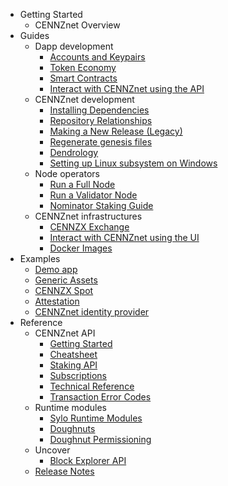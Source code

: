 - Getting Started
    - CENNZnet Overview
- Guides
    - Dapp development
        - [Accounts and Keypairs](Guides/Dapp-development/Accounts-and-Keypairs)
        - [Token Economy](Guides/Dapp-development/Token-Economy)
        - [Smart Contracts](Guides/Dapp-development/Using-Smart-Contracts-on-CENNZnet)
        - [Interact with CENNZnet using the API](Guides/Dapp-development/Interact-with-CENNZnet--using-the-API)
    - CENNZnet development
        - [Installing Dependencies](Guides/CENNZnet-development/Installing-Dependencies)
        - [Repository Relationships](Guides/CENNZnet-development/Repository-Relationships)
        - [Making a New Release (Legacy)](Guides/CENNZnet-development/Making-a-New-Release)
        - [Regenerate genesis files](Guides/CENNZnet-development/Regenerating-genesis-files-on-Release)
        - [Dendrology](Guides/CENNZnet-development/Dendrology)
        - [Setting up Linux subsystem on Windows](Guides/CENNZnet-development/Set-up-Linux-Sub-system-for-Windows)
    - Node operators
        - [Run a Full Node](Guides/Node-operators/Running-a-Full-Node)
        - [Run a Validator Node](Guides/Node-operators/Validator-Guide)
        - [Nominator Staking Guide](Guides/Node-operators/Nominator-Staking-Guide)
    - CENNZnet infrastructures
        - [CENNZX Exchange](Guides/CENNZnet-infrastructures/CENNZX-Exchange)
        - [Interact with CENNZnet using the UI](Guides/CENNZnet-infrastructures/Exploring-the-CENNZnet-UI)
        - [Docker Images](https://hub.docker.com/r/cennznet/cennznet/tags)
- Examples
    - [Demo app](Examples/Example-demo-app)
    - [Generic Assets](Examples/API-examples-Generic-Assets)
    - [CENNZX Spot](Examples/API-examples-CENNZX-Spot)
    - [Attestation](Examples/API-examples-Attestation)
    - [CENNZnet identity provider](https://github.com/cennznet/cennznet-identity-provider)
- Reference
    - CENNZnet API
        - [Getting Started](References/CENNZnet-API/Getting-Started)
        - [Cheatsheet](References/CENNZnet-API/Cheatsheet)
        - [Staking API](References/CENNZnet-API/Staking)
        - [Subscriptions](References/CENNZnet-API/Subscriptions)
        - [Technical Reference](References/CENNZnet-API/Technical-Reference)
        - [Transaction Error Codes](References/CENNZnet-API/Transaction-Error-Codes)
    - Runtime modules
        - [Sylo Runtime Modules](References/Runtime-modules/Sylo-Runtime-Modules)
        - [Doughnuts](References/Runtime-modules/Doughnut)
        - [Doughnut Permissioning](References/Runtime-modules/Doughnut-Permissioning)
    - Uncover
        - [Block Explorer API](References/Uncover/UncoverAPI)
    - [Release Notes](References/Release-Notes)
